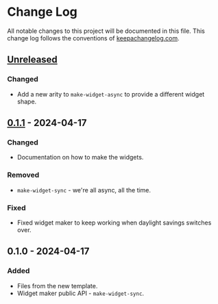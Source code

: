 # Change Log
All notable changes to this project will be documented in this file. This change log follows the conventions of [keepachangelog.com](http://keepachangelog.com/).

## [Unreleased]
### Changed
- Add a new arity to `make-widget-async` to provide a different widget shape.

## [0.1.1] - 2024-04-17
### Changed
- Documentation on how to make the widgets.

### Removed
- `make-widget-sync` - we're all async, all the time.

### Fixed
- Fixed widget maker to keep working when daylight savings switches over.

## 0.1.0 - 2024-04-17
### Added
- Files from the new template.
- Widget maker public API - `make-widget-sync`.

[Unreleased]: https://github.com/conjurernix/malli-pojo/compare/0.1.1...HEAD
[0.1.1]: https://github.com/conjurernix/malli-pojo/compare/0.1.0...0.1.1
